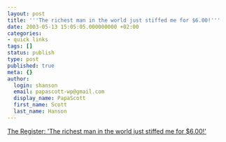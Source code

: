 ```yaml
---
layout: post
title: '''The richest man in the world just stiffed me for $6.00!'''
date: 2003-05-13 15:05:05.000000000 +02:00
categories:
- quick links
tags: []
status: publish
type: post
published: true
meta: {}
author:
  login: shanson
  email: papascott-wp@gmail.com
  display_name: PapaScott
  first_name: Scott
  last_name: Hanson
---
```

<p><a title="Watertown SD is just down the road from my hometown" href="http://www.theregister.co.uk/content/28/30679.html">The Register: 'The richest man in the world just stiffed me for $6.00!'</a></p>
